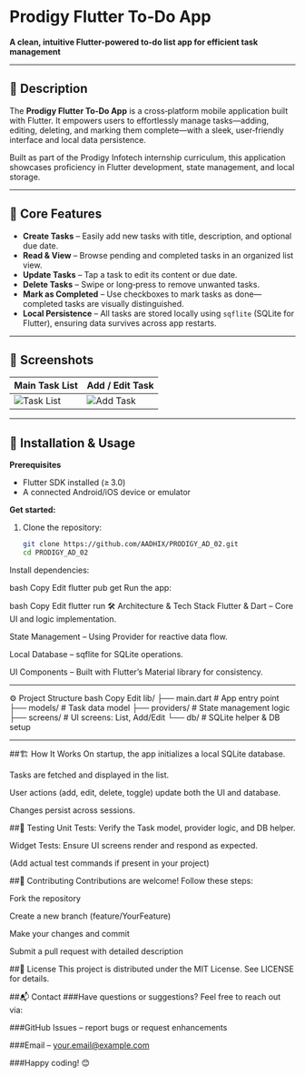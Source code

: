 # Prodigy Flutter To‑Do App

**A clean, intuitive Flutter-powered to‑do list app for efficient task management**

---

## 🚀 Description

The **Prodigy Flutter To‑Do App** is a cross‑platform mobile application built with Flutter. It empowers users to effortlessly manage tasks—adding, editing, deleting, and marking them complete—with a sleek, user‑friendly interface and local data persistence.

Built as part of the Prodigy Infotech internship curriculum, this application showcases proficiency in Flutter development, state management, and local storage.

---

## 🎯 Core Features

- **Create Tasks** – Easily add new tasks with title, description, and optional due date.  
- **Read & View** – Browse pending and completed tasks in an organized list view.  
- **Update Tasks** – Tap a task to edit its content or due date.  
- **Delete Tasks** – Swipe or long‑press to remove unwanted tasks.  
- **Mark as Completed** – Use checkboxes to mark tasks as done—completed tasks are visually distinguished.  
- **Local Persistence** – All tasks are stored locally using `sqflite` (SQLite for Flutter), ensuring data survives across app restarts.

---

## 📱 Screenshots

<!-- Replace with real screenshots once available -->
| Main Task List | Add / Edit Task |
|----------------|------------------|
| ![Task List](screenshots/task_list.png) | ![Add Task](screenshots/add_edit_task.png) |

---

## 🧰 Installation & Usage

**Prerequisites**  
- Flutter SDK installed (≥ 3.0)  
- A connected Android/iOS device or emulator

**Get started:**

1. Clone the repository:  
   ```bash
   git clone https://github.com/AADHIX/PRODIGY_AD_02.git
   cd PRODIGY_AD_02
Install dependencies:

bash
Copy
Edit
flutter pub get
Run the app:

bash
Copy
Edit
flutter run
🛠 Architecture & Tech Stack
Flutter & Dart – Core UI and logic implementation.

State Management – Using Provider for reactive data flow.

Local Database – sqflite for SQLite operations.

UI Components – Built with Flutter’s Material library for consistency.

---
⚙️ Project Structure
bash
Copy
Edit
lib/
├── main.dart           # App entry point
├── models/             # Task data model
├── providers/          # State management logic
├── screens/            # UI screens: List, Add/Edit
└── db/                 # SQLite helper & DB setup

---

##🏗️ How It Works
On startup, the app initializes a local SQLite database.

Tasks are fetched and displayed in the list.

User actions (add, edit, delete, toggle) update both the UI and database.

Changes persist across sessions.

##🧪 Testing
Unit Tests: Verify the Task model, provider logic, and DB helper.

Widget Tests: Ensure UI screens render and respond as expected.

(Add actual test commands if present in your project)

##🤝 Contributing
Contributions are welcome! Follow these steps:

Fork the repository

Create a new branch (feature/YourFeature)

Make your changes and commit

Submit a pull request with detailed description

##🧾 License
This project is distributed under the MIT License. See LICENSE for details.

##📬 Contact
###Have questions or suggestions? Feel free to reach out via:

###GitHub Issues – report bugs or request enhancements

###Email – your.email@example.com

###Happy coding! 😊
